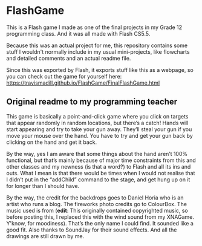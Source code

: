 # FlashGame

This is a Flash game I made as one of the final projects in my Grade 12 programming class. And it was all made with Flash CS5.5.

Because this was an actual project for me, this repository contains some stuff I wouldn't normally include in my usual mini-projects, like flowcharts and detailed comments and an actual readme file.

Since this was exported by Flash, it exports stuff like this as a webpage, so you can check out the game for yourself here: https://travismadill.github.io/FlashGame/FinalFlashGame.html

## Original readme to my programming teacher
This game is basically a point-and-click game where you click on targets that
appear randomly in random locations, but there’s a catch! Hands will start
appearing and try to take your gun away. They’ll steal your gun if you move your
mouse over the hand. You have to try and get your gun back by clicking on the
hand and get it back.

By the way, yes I am aware that some things about the hand aren’t 100%
functional, but that’s mainly because of major time constraints from this and other
classes and my newness (is that a word?) to Flash and all its ins and outs. What I
mean is that there would be times when I would not realise that I didn’t put in the
“addChild” command to the stage, and get hung up on it for longer than I should
have.

By the way, the credit for the backdrops goes to Daniel Horia who is an artist who
runs a blog. The fireworks photo credits go to ColourBox. The music used is from
(**edit**: This originally contained copyrighted music, so before posting this, I replaced
this with the wind sound from my XNAGame. Y'know, for moodiness). That’s the only
name I could find. It sounded like a good fit. Also thanks to SoundJay for their
sound effects. And all the drawings are still drawn by me.
